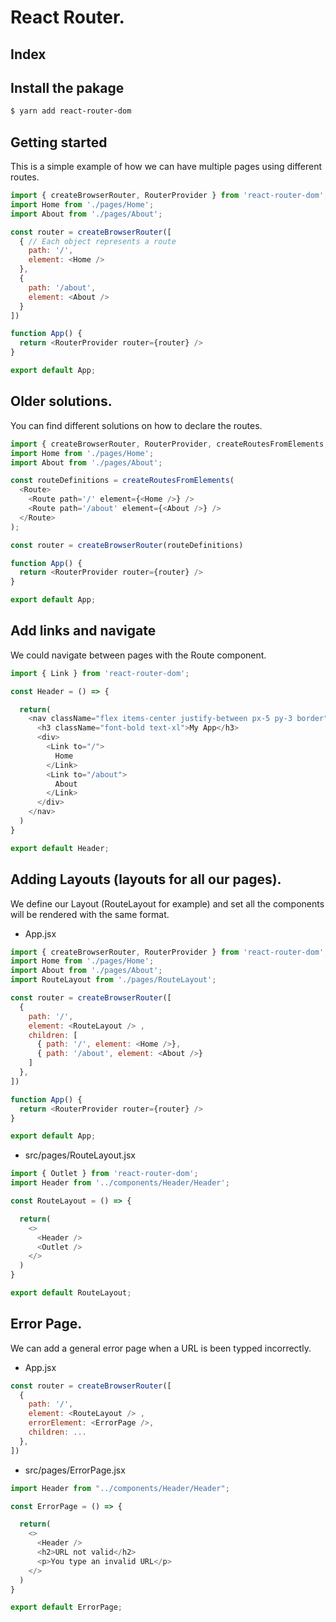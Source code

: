 # React Router.

## Index

## Install the pakage

```bash
$ yarn add react-router-dom
```

## Getting started

This is a simple example of how we can have multiple pages using different routes.

```javascript
import { createBrowserRouter, RouterProvider } from 'react-router-dom';
import Home from './pages/Home';
import About from './pages/About';

const router = createBrowserRouter([
  { // Each object represents a route
    path: '/',
    element: <Home />
  },
  {
    path: '/about',
    element: <About />
  }
])

function App() {
  return <RouterProvider router={router} />
}

export default App;
```

## Older solutions.

You can find different solutions on how to declare the routes.

```javascript
import { createBrowserRouter, RouterProvider, createRoutesFromElements, Route } from 'react-router-dom';
import Home from './pages/Home';
import About from './pages/About';

const routeDefinitions = createRoutesFromElements(
  <Route>
    <Route path='/' element={<Home />} />
    <Route path='/about' element={<About />} />
  </Route>
);

const router = createBrowserRouter(routeDefinitions)

function App() {
  return <RouterProvider router={router} />
}

export default App;
```

## Add links and navigate

We could navigate between pages with the Route component.

```javascript
import { Link } from 'react-router-dom';

const Header = () => {

  return(
    <nav className="flex items-center justify-between px-5 py-3 border">
      <h3 className="font-bold text-xl">My App</h3>
      <div>
        <Link to="/">
          Home
        </Link>
        <Link to="/about">
          About
        </Link>
      </div>
    </nav>
  )
}

export default Header;
```

## Adding Layouts (layouts for all our pages).

We define our Layout (RouteLayout for example) and set all the components will be rendered with the same format.

* App.jsx

```javascript
import { createBrowserRouter, RouterProvider } from 'react-router-dom';
import Home from './pages/Home';
import About from './pages/About';
import RouteLayout from './pages/RouteLayout';

const router = createBrowserRouter([
  {
    path: '/',
    element: <RouteLayout /> ,
    children: [
      { path: '/', element: <Home />},
      { path: '/about', element: <About />}
    ]
  },
])

function App() {
  return <RouterProvider router={router} />
}

export default App;
```

* src/pages/RouteLayout.jsx

```javascript
import { Outlet } from 'react-router-dom';
import Header from '../components/Header/Header';

const RouteLayout = () => {

  return(
    <>
      <Header />
      <Outlet />
    </>
  )
}

export default RouteLayout;
```

## Error Page.

We can add a general error page when a URL is been typped incorrectly.

* App.jsx

```javascript
const router = createBrowserRouter([
  {
    path: '/',
    element: <RouteLayout /> ,
    errorElement: <ErrorPage />,
    children: ...
  },
])
```

* src/pages/ErrorPage.jsx

```javascript
import Header from "../components/Header/Header";

const ErrorPage = () => {

  return(
    <>
      <Header />
      <h2>URL not valid</h2>
      <p>You type an invalid URL</p>
    </>
  )
}

export default ErrorPage;
```
